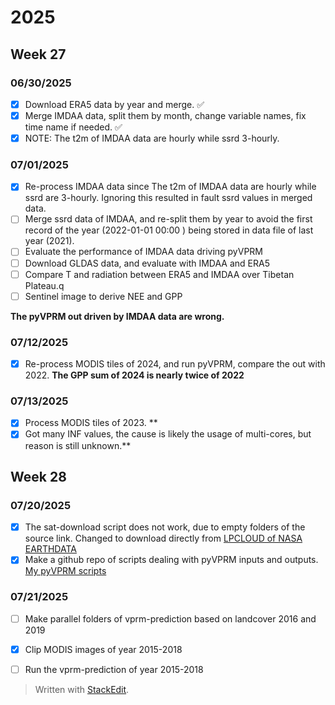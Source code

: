 # 2025
## Week 27
### 06/30/2025
- [x] Download ERA5 data by year and merge. :white_check_mark:
- [x] Merge IMDAA data, split them by month, change variable names, fix time name if needed.  :white_check_mark:
- [x] NOTE: The t2m of IMDAA data are hourly while ssrd 3-hourly.

### 07/01/2025
- [x] Re-process IMDAA data since The t2m of IMDAA data are hourly while ssrd are 3-hourly. Ignoring this resulted in fault ssrd values in merged data.
- [ ] Merge ssrd data of IMDAA, and re-split them by year to avoid the first record of the year (2022-01-01 00:00 ) being stored in data file of last year (2021).
- [ ] Evaluate the performance of IMDAA data driving pyVPRM
- [ ]  Download GLDAS data, and evaluate with IMDAA and ERA5
- [ ] Compare T and radiation between ERA5 and IMDAA over Tibetan Plateau.q
- [ ] Sentinel image to derive NEE and GPP  

**The pyVPRM out driven by IMDAA data are wrong.** 
### 07/12/2025
- [x] Re-process MODIS tiles of 2024, and run pyVPRM, compare the out with 2022.  **The GPP sum of 2024 is nearly twice of 2022**
### 07/13/2025
- [x] Process MODIS tiles of 2023. **
- [x] Got many INF values, the cause is likely the usage of multi-cores, but reason is still unknown.** 
## Week 28
### 07/20/2025
- [x] The sat-download script does not work, due to empty folders of the source link. Changed to download directly from  [LPCLOUD of NASA EARTHDATA](https://search.earthdata.nasa.gov/search?q=C2343111356-LPCLOUD)
- [x] Make a github repo of scripts dealing with pyVPRM inputs and outputs. [My pyVPRM scripts](https://github.com/sunfanglin/pyVPRM_examples)
### 07/21/2025
- [ ] Make parallel folders of vprm-prediction based on landcover 2016 and 2019 
- [x] Clip MODIS images of year 2015-2018
- [ ] Run the vprm-prediction of year 2015-2018




> Written with [StackEdit](https://stackedit.io/).
<!--stackedit_data:
eyJoaXN0b3J5IjpbLTE1NDgxMTQwMjcsLTEyNjAyOTk1MzksOD
k1NDQ3Mjc2LDE1NTMyMzY0MzEsLTE4ODYyNDk3MDUsMjg4Njg3
ODMwLC0xMjkxMzE0OTY4LDE3NjU0NDAyMDgsMTIzMTIxODAzNC
wtMTcyNzMyNzk3NywxMDc1NTEyNTIyLDYyODUzODI0M119
-->